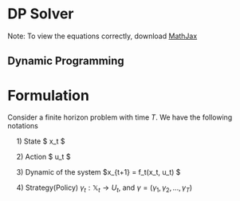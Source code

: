 # DP Solver

Note: To view the equations correctly, download [MathJax](https://chrome.google.com/webstore/detail/mathjax-plugin-for-github/ioemnmodlmafdkllaclgeombjnmnbima?hl=en)

## Dynamic Programming
# Formulation
Consider a finite horizon problem with time $T$. We have the following notations

&emsp; 1) State $ x_t $

&emsp; 2) Action $ u_t $

&emsp; 3) Dynamic of the system $x_{t+1} = f_t(x_t, u_t) $

&emsp; 4) Strategy(Policy) $\gamma_t : \mathbb{X}_t \to U_t$, and $\gamma = (\gamma_1, \gamma_2, ..., \gamma_T)$

